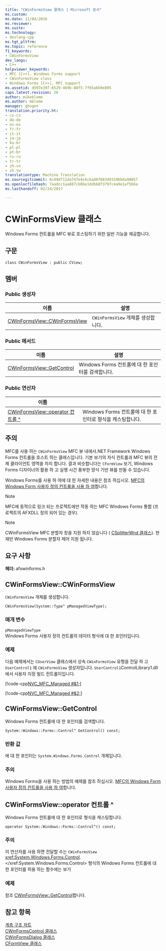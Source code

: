 ```yaml
---
title: "CWinFormsView 클래스 | Microsoft 문서"
ms.custom: 
ms.date: 11/04/2016
ms.reviewer: 
ms.suite: 
ms.technology:
- devlang-cpp
ms.tgt_pltfrm: 
ms.topic: reference
f1_keywords:
- CWinFormsView
dev_langs:
- C++
helpviewer_keywords:
- MFC [C++], Windows Forms support
- CWinFormsView class
- Windows Forms [C++], MFC support
ms.assetid: d597e397-6529-469b-88f5-7f65a6b9e895
caps.latest.revision: 26
author: mikeblome
ms.author: mblome
manager: ghogen
translation.priority.ht:
- cs-cz
- de-de
- es-es
- fr-fr
- it-it
- ja-jp
- ko-kr
- pl-pl
- pt-br
- ru-ru
- tr-tr
- zh-cn
- zh-tw
translationtype: Machine Translation
ms.sourcegitcommit: 6c49d711da747e4c6cbad0f883d93196b6a98057
ms.openlocfilehash: 7aadcc1aa887cb6be1ddbb8f3797c4a9e1af5b6a
ms.lasthandoff: 02/24/2017

---
```

# <a name="cwinformsview-class"></a>CWinFormsView 클래스
Windows Forms 컨트롤을 MFC 뷰로 호스팅하기 위한 일반 기능을 제공합니다.  
  
## <a name="syntax"></a>구문  
  
```  
class CWinFormsView : public CView;  
```  
  
## <a name="members"></a>멤버  
  
### <a name="public-constructors"></a>Public 생성자  
  
|이름|설명|  
|----------|-----------------|  
|[CWinFormsView::CWinFormsView](#cwinformsview)|`CWinFormsView` 개체를 생성합니다.|  
  
### <a name="public-methods"></a>Public 메서드  
  
|이름|설명|  
|----------|-----------------|  
|[CWinFormsView::GetControl](#getcontrol)|Windows Forms 컨트롤에 대 한 포인터를 검색합니다.|  
  
### <a name="public-operators"></a>Public 연산자  
  
|이름||  
|----------|-|  
|[CWinFormsView::operator 컨트롤 ^](#operator_control)|Windows Forms 컨트롤에 대 한 포인터로 형식을 캐스팅합니다.|  
  
## <a name="remarks"></a>주의  
 MFC를 사용 하는 `CWinFormsView` MFC 뷰 내에서.NET Framework Windows Forms 컨트롤을 호스트 하는 클래스입니다. 기본 보기의 자식 컨트롤과 MFC 뷰의 전체 클라이언트 영역을 차지 합니다. 결과 비슷합니다는 `CFormView` 보기, Windows Forms 디자이너의 활용 하 고 실행 시간 풍부한 양식 기반 뷰를 만들 수 있습니다.  
  
 Windows Forms를 사용 하 여에 대 한 자세한 내용은 참조 하십시오. [MFC의 Windows Form 사용자 정의 컨트롤을 사용 하 여](../../dotnet/using-a-windows-form-user-control-in-mfc.md)합니다.  
  
> [!NOTE]
>  MFC에 동적으로 링크 되는 프로젝트에만 작동 하는 MFC Windows Forms 통합 (프로젝트의 AFXDLL 정의 되어 있는 경우).  
  
> [!NOTE]
>  CWinFormsView MFC 분할자 창을 지원 하지 않습니다 ( [CSplitterWnd 클래스](../../mfc/reference/csplitterwnd-class.md)). 현재만 Windows Forms 분할자 제어 지원 됩니다.  
  
## <a name="requirements"></a>요구 사항  
 **헤더:** afxwinforms.h  
  
##  <a name="a-namecwinformsviewa--cwinformsviewcwinformsview"></a><a name="cwinformsview"></a>CWinFormsView::CWinFormsView  
 `CWinFormsView` 개체를 생성합니다.  
  
```  
CWinFormsView(System::Type^ pManagedViewType);  
```  
  
### <a name="parameters"></a>매개 변수  
 `pManagedViewType`  
 Windows Forms 사용자 정의 컨트롤의 데이터 형식에 대 한 포인터입니다.   
  
### <a name="example"></a>예제  
 다음 예제에서는 `CUserView` 클래스에서 상속 `CWinFormsView` 유형을 전달 하 고 `UserControl1` 에 `CWinFormsView` 생성자입니다. `UserControl1`ControlLibrary1.dll에서 사용자 지정 빌드 컨트롤이입니다.  
  
 [!code-cpp[NVC_MFC_Managed #&1;](../../mfc/reference/codesnippet/cpp/cwinformsview-class_1.h)]  
  
 [!code-cpp[NVC_MFC_Managed #&2;](../../mfc/reference/codesnippet/cpp/cwinformsview-class_2.cpp)]  
  
##  <a name="a-namegetcontrola--cwinformsviewgetcontrol"></a><a name="getcontrol"></a>CWinFormsView::GetControl  
 Windows Forms 컨트롤에 대 한 포인터를 검색합니다.  
  
```  
System::Windows::Forms::Control^ GetControl() const;  
```  
  
### <a name="return-value"></a>반환 값  
 에 대 한 포인터는 `System.Windows.Forms.Control` 개체입니다.  
  
### <a name="remarks"></a>주의  
 Windows Forms을 사용 하는 방법의 예제를 참조 하십시오. [MFC의 Windows Form 사용자 정의 컨트롤을 사용 하 여](../../dotnet/using-a-windows-form-user-control-in-mfc.md)합니다.  
  
##  <a name="a-nameoperatorcontrola--cwinformsviewoperator-control"></a><a name="operator_control"></a>CWinFormsView::operator 컨트롤 ^  
 Windows Forms 컨트롤에 대 한 포인터로 형식을 캐스팅합니다.  
  
```  
operator System::Windows::Forms::Control^() const;  
```  
  
### <a name="remarks"></a>주의  
 이 연산자를 사용 하면 전달할 수는 `CWinFormsView` <xref:System.Windows.Forms.Control>.</xref:System.Windows.Forms.Control> 형식의 Windows Forms 컨트롤에 대 한 포인터를 허용 하는 함수에는 보기  
  
### <a name="example"></a>예제  
  참조 [CWinFormsView::GetControl](#getcontrol)합니다.  
  
## <a name="see-also"></a>참고 항목  
 [계층 구조 차트](../../mfc/hierarchy-chart.md)   
 [CWinFormsControl 클래스](../../mfc/reference/cwinformscontrol-class.md)   
 [CWinFormsDialog 클래스](../../mfc/reference/cwinformsdialog-class.md)   
 [CFormView 클래스](../../mfc/reference/cformview-class.md)

